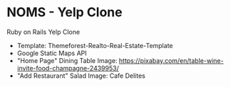# NOMS - Yelp Clone
Ruby on Rails Yelp Clone

- Template: Themeforest-Realto-Real-Estate-Template
- Google Static Maps API
- "Home Page" Dining Table Image: https://pixabay.com/en/table-wine-invite-food-champagne-2439953/
- "Add Restaurant" Salad Image: Cafe Delites
